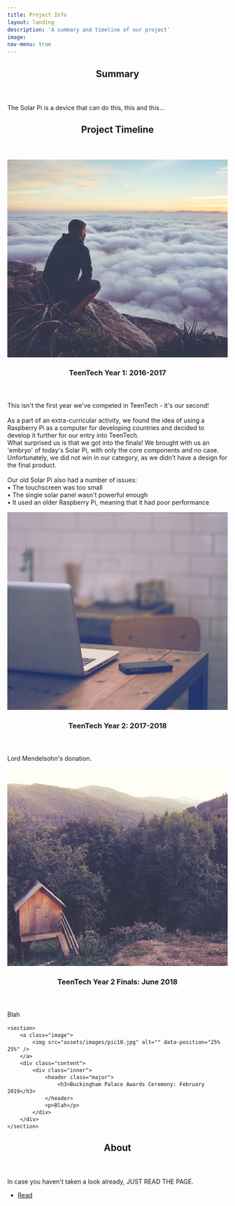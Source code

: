 ```yaml
---
title: Project Info
layout: landing
description: 'A summary and timeline of our project'
image: 
nav-menu: true
---
```


<!-- Main -->

<div id="main">



<section id="three">
	<div class="inner">
		<header class="major">
			<h2>Summary</h2>
		</header>
		<p>The Solar Pi is a device that can do this, this and this...</p>
	</div>
</section>



<!-- One -->

<section id="one">
	<div class="inner">
		<header class="major">
			<h2>Project Timeline</h2>
		</header>
	</div>
</section>

<!-- Two -->

<section id="two" class="spotlights">
	<section>
		<a class="image">
			<img src="assets/images/pic08.jpg" alt="" data-position="center center" />
		</a>
		<div class="content">
			<div class="inner">
				<header class="major">
					<h3>TeenTech Year 1: 2016-2017</h3>
				</header>
				<p>
				This isn't the first year we've competed in TeenTech - it's our second!<br><br>
As a part of an extra-curricular activity, we found the idea of using a Raspberry Pi as a computer for developing countries and decided to develop it further for our entry into TeenTech.<br>
What surprised us is that we got into the finals! We brought with us an 'embryo' of today's Solar Pi, with only the core components and no case. Unfortunately, we did not win in our category, as we didn’t have a design for the final product.<br>
<br>
Our old Solar Pi also had a number of issues:<br>
• The touchscreen was too small<br>
• The single solar panel wasn't powerful enough<br>
• It used an older Raspberry Pi, meaning that it had poor performance<br>
				</p>
			</div>
		</div>
	</section>
	<section>
		<a class="image">
			<img src="assets/images/pic09.jpg" alt="" data-position="top center" />
		</a>
		<div class="content">
			<div class="inner">
				<header class="major">
					<h3>TeenTech Year 2: 2017-2018</h3>
				</header>
				<p>Lord Mendelsohn's donation.</p>
			</div>
		</div>
	</section>
	<section>
		<a class="image">
			<img src="assets/images/pic10.jpg" alt="" data-position="25% 25%" />
		</a>
		<div class="content">
			<div class="inner">
				<header class="major">
					<h3>TeenTech Year 2 Finals: June 2018</h3>
				</header>
				<p>Blah</p>
			</div>
		</div>
	</section>
	
	<section>
		<a class="image">
			<img src="assets/images/pic10.jpg" alt="" data-position="25% 25%" />
		</a>
		<div class="content">
			<div class="inner">
				<header class="major">
					<h3>Buckingham Palace Awards Ceremony: February 2019</h3>
				</header>
				<p>Blah</p>
			</div>
		</div>
	</section>
</section>

<!-- Three -->

<section id="three">
	<div class="inner">
		<header class="major">
			<h2>About</h2>
		</header>
		<p>In case you haven't taken a look already, JUST READ THE PAGE.</p>
		<ul class="actions">
			<li><a href="about.html" class="button next">Read</a></li>
		</ul>
	</div>
</section>

</div>